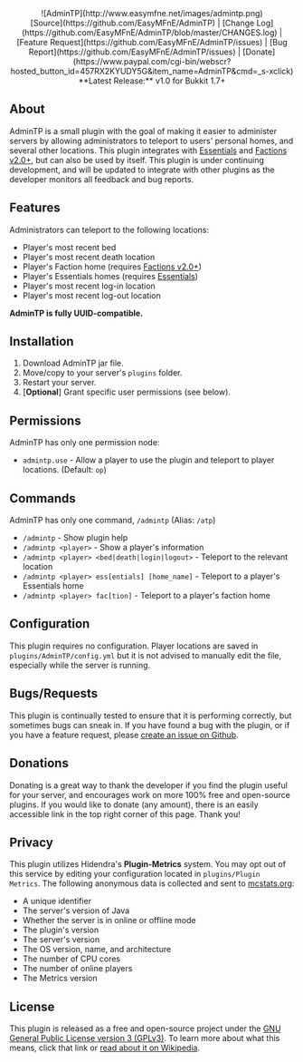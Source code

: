 <center>![AdminTP](http://www.easymfne.net/images/admintp.png)</center>

<center>[Source](https://github.com/EasyMFnE/AdminTP) |
[Change Log](https://github.com/EasyMFnE/AdminTP/blob/master/CHANGES.log) |
[Feature Request](https://github.com/EasyMFnE/AdminTP/issues) |
[Bug Report](https://github.com/EasyMFnE/AdminTP/issues) |
[Donate](https://www.paypal.com/cgi-bin/webscr?hosted_button_id=457RX2KYUDY5G&item_name=AdminTP&cmd=_s-xclick)</center>

<center>**Latest Release:** v1.0 for Bukkit 1.7+</center>

## About ##

AdminTP is a small plugin with the goal of making it easier to administer servers by allowing administrators to teleport to users' personal homes, and several other locations.  This plugin integrates with [Essentials](http://dev.bukkit.org/bukkit-plugins/essentials/) and [Factions v2.0+](http://dev.bukkit.org/bukkit-plugins/factions/), but can also be used by itself.  This plugin is under continuing development, and will be updated to integrate with other plugins as the developer monitors all feedback and bug reports.

## Features ##

Administrators can teleport to the following locations:

* Player's most recent bed  
* Player's most recent death location  
* Player's Faction home (requires [Factions v2.0+](http://dev.bukkit.org/bukkit-plugins/factions/))  
* Player's Essentials homes (requires [Essentials](http://dev.bukkit.org/bukkit-plugins/essentials/))  
* Player's most recent log-in location  
* Player's most recent log-out location  

**AdminTP is fully UUID-compatible.**

## Installation ##

1. Download AdminTP jar file.
2. Move/copy to your server's `plugins` folder.
3. Restart your server.
4. [**Optional**] Grant specific user permissions (see below).

## Permissions ##

AdminTP has only one permission node:

* `admintp.use` - Allow a player to use the plugin and teleport to player locations. (Default: `op`)

## Commands ##

AdminTP has only one command, `/admintp` (Alias: `/atp`)

* `/admintp` - Show plugin help  
* `/admintp <player>` - Show a player's information  
* `/admintp <player> <bed|death|login|logout>` - Teleport to the relevant location  
* `/admintp <player> ess[entials] [home_name]` - Teleport to a player's Essentials home  
* `/admintp <player> fac[tion]` - Teleport to a player's faction home    

## Configuration ##

This plugin requires no configuration.  Player locations are saved in `plugins/AdminTP/config.yml` but it is not advised to manually edit the file, especially while the server is running.


## Bugs/Requests ##

This plugin is continually tested to ensure that it is performing correctly, but sometimes bugs can sneak in.  If you have found a bug with the plugin, or if you have a feature request, please [create an issue on Github](https://github.com/EasyMFnE/AdminTP/issues).

## Donations ##

Donating is a great way to thank the developer if you find the plugin useful for your server, and encourages work on more 100% free and open-source plugins.  If you would like to donate (any amount), there is an easily accessible link in the top right corner of this page.  Thank you!

## Privacy ##

This plugin utilizes Hidendra's **Plugin-Metrics** system.  You may opt out of this service by editing your configuration located in `plugins/Plugin Metrics`.  The following anonymous data is collected and sent to [mcstats.org](http://mcstats.org):

* A unique identifier
* The server's version of Java
* Whether the server is in online or offline mode
* The plugin's version
* The server's version
* The OS version, name, and architecture
* The number of CPU cores
* The number of online players
* The Metrics version

## License ##

This plugin is released as a free and open-source project under the [GNU General Public License version 3 (GPLv3)](http://www.gnu.org/copyleft/gpl.html).  To learn more about what this means, click that link or [read about it on Wikipedia](http://en.wikipedia.org/wiki/GNU_General_Public_License).
